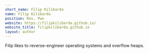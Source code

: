 ```yaml
---
short_name: Filip Kilibarda
name: Filip Kilibarda
position: Rev, Pwn
website: https://filipkilibarda.github.io/
website_title: filipkilibarda.github.io
layout: author
---
```

Filip likes to reverse-engineer operating systems and overflow heaps.
